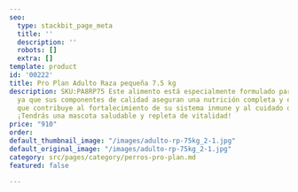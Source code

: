 ```yaml
---
seo:
  type: stackbit_page_meta
  title: ''
  description: ''
  robots: []
  extra: []
template: product
id: '00222'
title: Pro Plan Adulto Raza pequeña 7.5 kg
description: SKU:PA8RP75 Este alimento está especialmente formulado para perros adultos,
  ya que sus componentes de calidad aseguran una nutrición completa y equilibrada,
  que contribuye al fortalecimiento de su sistema inmune y al cuidado de sus músculos.
  ¡Tendrás una mascota saludable y repleta de vitalidad!
price: "910"
order: 
default_thumbnail_image: "/images/adulto-rp-75kg_2-1.jpg"
default_original_image: "/images/adulto-rp-75kg_2-1.jpg"
category: src/pages/category/perros-pro-plan.md
featured: false

---
```

